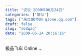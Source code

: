 ```yaml
---
title: "说说 2009年06月24日"
categories: ["嘀咕"]
tags: ["来自QQ空间 qzone.qq.com"]
draft: false
slug: "s6Zqaq"
date: "2009-06-24 20:16:16"
---
```


 极品飞车 Online ...
